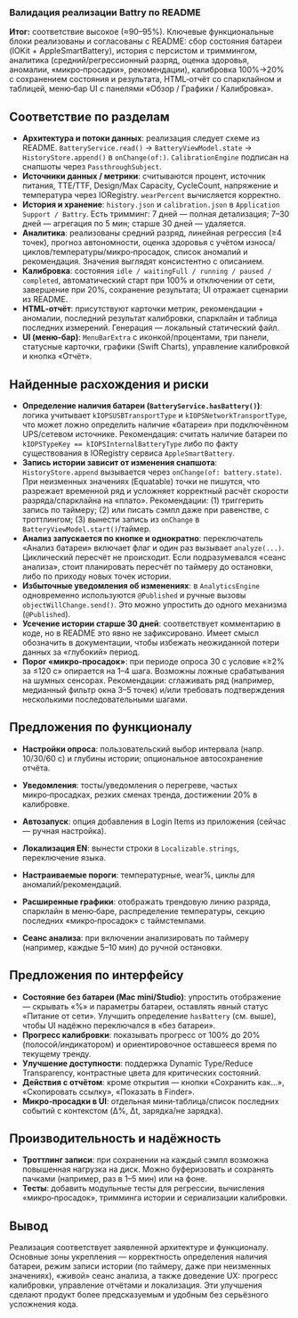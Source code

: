 ### Валидация реализации Battry по README

**Итог:** соответствие высокое (≈90–95%). Ключевые функциональные блоки реализованы и согласованы с README: сбор состояния батареи (IOKit + AppleSmartBattery), история с персистом и триммингом, аналитика (средний/регрессионный разряд, оценка здоровья, аномалии, «микро‑просадки», рекомендации), калибровка 100%→20% с сохранением состояния и результата, HTML‑отчёт со спарклайном и таблицей, меню‑бар UI с панелями «Обзор / Графики / Калибровка».

## Соответствие по разделам

- **Архитектура и потоки данных**: реализация следует схеме из README. `BatteryService.read()` → `BatteryViewModel.state` → `HistoryStore.append()` в `onChange(of:)`. `CalibrationEngine` подписан на снапшоты через `PassthroughSubject`.
- **Источники данных / метрики**: считываются процент, источник питания, TTE/TTF, Design/Max Capacity, CycleCount, напряжение и температура через IORegistry. `wearPercent` вычисляется корректно.
- **История и хранение**: `history.json` и `calibration.json` в `Application Support / Battry`. Есть тримминг: 7 дней — полная детализация; 7–30 дней — агрегация по 5 мин; старше 30 дней — удаляется.
- **Аналитика**: реализованы средний разряд, линейная регрессия (≥4 точек), прогноз автономности, оценка здоровья с учётом износа/циклов/температуры/микро‑просадок, список аномалий и рекомендация. Значения выглядят консистентно с описанием.
- **Калибровка**: состояния `idle / waitingFull / running / paused / completed`, автоматический старт при 100% и отключении от сети, завершение при 20%, сохранение результата; UI отражает сценарии из README.
- **HTML‑отчёт**: присутствуют карточки метрик, рекомендации + аномалии, последний результат калибровки, спарклайн и таблица последних измерений. Генерация — локальный статический файл.
- **UI (меню‑бар)**: `MenuBarExtra` с иконкой/процентами, три панели, статусные карточки, графики (Swift Charts), управление калибровкой и кнопка «Отчёт».

## Найденные расхождения и риски

- **Определение наличия батареи (`BatteryService.hasBattery()`)**: логика учитывает `kIOPSUSBTransportType` и `kIOPSNetworkTransportType`, что может ложно определить наличие «батареи» при подключённом UPS/сетевом источнике. Рекомендация: считать наличие батареи по `kIOPSTypeKey == kIOPSInternalBatteryType` либо по факту существования в IORegistry сервиса `AppleSmartBattery`.
- **Запись истории зависит от изменения снапшота**: `HistoryStore.append` вызывается через `onChange(of: battery.state)`. При неизменных значениях (Equatable) точки не пишутся, что разрежает временной ряд и усложняет корректный расчёт скорости разряда/спарклайна на «плато». Рекомендации: (1) триггерить запись по таймеру; (2) или писать сэмпл даже при равенстве, с троттлингом; (3) вынести запись из `onChange` в `BatteryViewModel.start()`/таймер.
- **Анализ запускается по кнопке и однократно**: переключатель «Анализ батареи» включает флаг и один раз вызывает `analyze(...)`. Циклический пересчёт не происходит. Если подразумевался «сеанс анализа», стоит планировать пересчёт по таймеру до остановки, либо по приходу новых точек истории.
- **Избыточные уведомления об изменениях**: в `AnalyticsEngine` одновременно используются `@Published` и ручные вызовы `objectWillChange.send()`. Это можно упростить до одного механизма (`@Published`).
- **Усечение истории старше 30 дней**: соответствует комментарию в коде, но в README это явно не зафиксировано. Имеет смысл обозначить в документации, чтобы избежать неожиданной потери данных за «глубокий» период.
- **Порог «микро‑просадок»**: при периоде опроса 30 с условие «≥2% за ≤120 с» опирается на 1–4 шага. Возможны ложные срабатывания на шумных сенсорах. Рекомендации: сглаживать ряд (например, медианный фильтр окна 3–5 точек) и/или требовать подтверждения несколькими последовательными шагами.

## Предложения по функционалу

- **Настройки опроса**: пользовательский выбор интервала (напр. 10/30/60 с) и глубины истории; опциональное автосохранение отчёта.
- **Уведомления**: тосты/уведомления о перегреве, частых микро‑просадках, резких сменах тренда, достижении 20% в калибровке.
 
- **Автозапуск**: опция добавления в Login Items из приложения (сейчас — ручная настройка).
- **Локализация EN**: вынести строки в `Localizable.strings`, переключение языка.
- **Настраиваемые пороги**: температурные, wear%, циклы для аномалий/рекомендаций.
- **Расширенные графики**: отображать трендовую линию разряда, спарклайн в меню‑баре, распределение температуры, секцию последних «микро‑просадок» с таймстемпами.
- **Сеанс анализа**: при включении анализировать по таймеру (например, каждые 5–10 мин) до ручной остановки.

## Предложения по интерфейсу

- **Состояние без батареи (Mac mini/Studio)**: упростить отображение — скрывать «%» и параметры батареи, оставлять явный статус «Питание от сети». Улучшить определение `hasBattery` (см. выше), чтобы UI надёжно переключался в «без батареи».
- **Прогресс калибровки**: показывать прогресс от 100% до 20% (полосой/индикатором) и ориентировочное оставшееся время по текущему тренду.
- **Улучшение доступности**: поддержка Dynamic Type/Reduce Transparency, контрастные цвета для критических состояний.
- **Действия с отчётом**: кроме открытия — кнопки «Сохранить как…», «Скопировать ссылку», «Показать в Finder».
- **Микро‑просадки в UI**: отдельная мини‑таблица/список последних событий с контекстом (Δ%, Δt, зарядка/не зарядка).

## Производительность и надёжность

- **Троттлинг записи**: при сохранении на каждый сэмпл возможна повышенная нагрузка на диск. Можно буферизовать и сохранять пачками (например, раз в 1–5 мин) или на фоне.
- **Тесты**: добавить модульные тесты для регрессии, вычисления «микро‑просадок», тримминга истории и сериализации калибровки.

## Вывод

Реализация соответствует заявленной архитектуре и функционалу. Основные зоны укрепления — корректность определения наличия батареи, режим записи истории (по таймеру, даже при неизменных значениях), «живой» сеанс анализа, а также доведение UX: прогресс калибровки, управление отчётами и локализация. Эти улучшения сделают продукт более предсказуемым и удобным без серьёзного усложнения кода.


